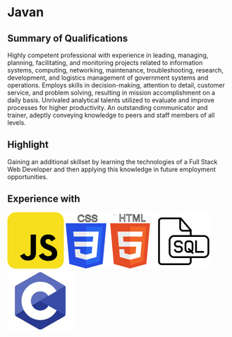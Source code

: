 # Javan 

## Summary of Qualifications
Highly competent professional with experience in leading, managing, planning, facilitating, and monitoring projects related to information systems, computing, networking, maintenance, troubleshooting, research, development, and logistics management of government systems and operations. Employs skills in decision-making, attention to detail, customer service, and problem solving, resulting in mission accomplishment on a daily basis. Unrivaled analytical talents utilized to evaluate and improve processes for higher productivity. An outstanding communicator and trainer, adeptly conveying knowledge to peers and staff members of all levels.

## Highlight
Gaining an additional skillset by learning the technologies of a Full Stack Web Developer and then applying this knowledge in future employment opportunities.

## Experience with
![icon of javascript](./assets/images/js.png) ![icon of css](./assets/images/css_a.png) ![icon of html](./assets/images/html.png) ![icon of sql](./assets/images/sqla.png) ![icon of c programming](./assets/images/c_ab.png)
